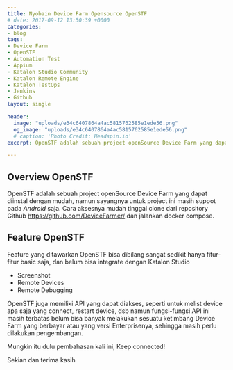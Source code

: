 ```yaml
---
title: Nyobain Device Farm Opensource OpenSTF
# date: 2017-09-12 13:50:39 +0000
categories:
- blog
tags:
- Device Farm
- OpenSTF
- Automation Test
- Appium
- Katalon Studio Community
- Katalon Remote Engine
- Katalon TestOps
- Jenkins
- Github
layout: single

header:
  image: "uploads/e34c6407864a4ac5815762585e1ede56.png"
  og_image: "uploads/e34c6407864a4ac5815762585e1ede56.png"
  # caption: 'Photo Credit: Headspin.io'
excerpt: OpenSTF adalah sebuah project openSource Device Farm yang dapat diinstal dengan mudah, namun sayangnya untuk project ini masih suppot pada Android saja.

---
```


## **Overview OpenSTF**

OpenSTF adalah sebuah project openSource Device Farm yang dapat diinstal dengan mudah, namun sayangnya untuk project ini masih suppot pada *Android* saja. Cara aksesnya mudah tinggal clone dari repository Github https://github.com/DeviceFarmer/ dan jalankan docker compose.

## **Feature OpenSTF**

Feature yang ditawarkan OpenSTF bisa dibilang sangat sedikit hanya fitur-fitur basic saja, dan belum bisa integrate dengan Katalon Studio

- Screenshot 
- Remote Devices
- Remote Debugging

OpenSTF juga memiliki API yang dapat diakses, seperti untuk melist device apa saja yang connect, restart device, dsb namun fungsi-fungsi API ini masih terbatas belum bisa banyak melakukan sesuatu ketimbang Device Farm yang berbayar atau yang versi Enterprisenya, sehingga masih perlu dilakukan pengembangan.

Mungkin itu dulu pembahasan kali ini, Keep connected!

Sekian dan terima kasih